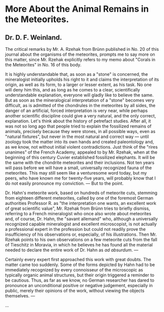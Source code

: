 # More About the Animal Remains in the Meteorites.

## Dr. D. F. Weinland.

The critical remarks by Mr. A. Rzehak from Brünn published in No. 20 of this journal about the organisms of the meteorites, prompts me to say more on this matter, since Mr. Rzehak explicitly refers to my memo about "Corals in the Meteorites" in No. 16 of this body.

It is highly understandable that, as soon as a "stone" is concerned, the mineralogist initially upholds his right to it and claims the interpretation of its origin, as well as its form, to a larger or lesser extent, as his task. No one will deny him this, and as long as he comes to a clear, scientifically understandable explanation, everyone will gladly like to believe the same. But as soon as the mineralogical interpretation of a "stone" becomes very difficult, as is admitted of the chondrules in the meteorites by all sides, the danger of an artificial, forced interpretation is very near, while perhaps another scientific discipline could give a very natural, and the only correct, explanation. Let's think about the history of petrefact studies. After all, it was not so long ago that people tried to explain the fossilized remains of animals, precisely because they were stones, in all possible ways, even as "natural fixtures", but never in the most natural and correct way — until zoology took the matter into its own hands and created paleontology and, as we know, not without initial violent contradictions. Just think of the "rires unanimes" of the French Academy, appealed to by Mr. Rzehak, when at the beginning of this century Cuvier established fossilized elephants. It will be the same with the chondrite meteorites and their inclusions. Not ten years will pass before we will have a small, universally recognized fauna of the meteorites. This may still seem like a venturesome word today, but my peers, who have known me for twenty-five years, will probably know that I do not easily pronounce my conviction. — But to the point.

Dr. Hahn's meteorite work, based on hundreds of meteorite cuts, stemming from eighteen different meteorites, called by one of the foremost German authorities Professor R. as "the interpretation one wants, an excellent work of great scientific value", Mr. Rzehak from Brünn tries to briefly dismiss, referring to a French mineralogist who once also wrote about meteorites and, of course, Dr. Hahn, the "savant allemand" who, although a universally recognized capable mineralogist and excellent microscopist, is not actually a professional expert in the profession but could not readily prove the insufficiency of his observations or, especially, of his illustrations. Then Mr. Rzehak points to his own observations on a few meteorite cuts from the fall of Tieschitz in Moravia, in which he believes he has found all the material needed to declare the entire work of Dr. Hahn as _ad absurdum_. —

Certainly every expert first approached this work with great doubts. The matter came too suddenly. Some of the forms depicted by Hahn had to be immediately recognized by every connoisseur of the microscopic as typically organic animal structures, but their origin triggered a reminder to be cautious. Thus, as far as we know, no German researcher has dared to pronounce an unconditional positive or negative judgement, especially in public, merely their opinions of the work, without viewing the objects themselves. —

...
